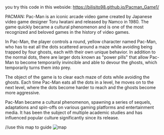 you try this code in this webside: https://bilisito98.github.io/Pacman_Game1/

PACMAN:
Pac-Man is an iconic arcade video game created by Japanese video game designer
Toru Iwatani and released by Namco in 1980. The game quickly became a cultural 
phenomenon and is one of the most recognized and beloved games in the history of video games.

In Pac-Man, the player controls a round, yellow character named Pac-Man, who has to eat all the dots scattered around a maze while
avoiding being trapped by four ghosts, each with their own unique behavior. In addition to the normal dots, there are larger dots known as 
"power pills" that allow Pac-Man to become temporarily invincible and able to devour the ghosts, which temporarily turns them into prey.

The object of the game is to clear each maze of dots while avoiding the ghosts. Each time Pac-Man eats all the dots in a level, he moves on to 
the next level, where the dots become harder to reach and the ghosts become more aggressive.

Pac-Man became a cultural phenomenon, spawning a series of sequels, adaptations and spin-offs on various gaming platforms and 
entertainment media. It has been the subject of multiple academic studies and has influenced popular culture significantly since its release.




//use this map to guide
![map](https://github.com/bilisito98/Pacman_Game1/assets/102624868/cd724c43-173d-42da-a029-c8612a31b6e9)
